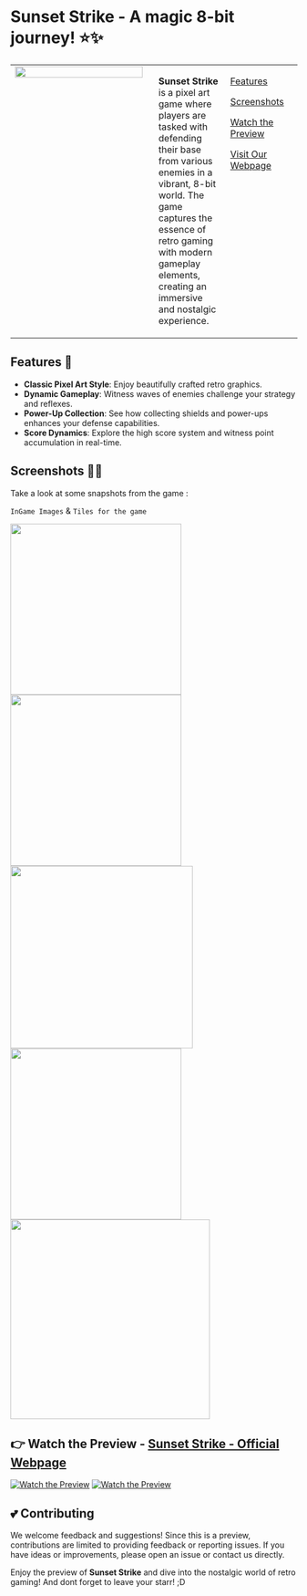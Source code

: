 # Sunset Strike - A magic 8-bit journey! ⭐✨


<table style="margin: 0 auto; width: 100%;">
  <tr>
    <!-- Image on the left -->
    <td style="width: 50%; padding-right: 20px; vertical-align: top; text-align: center;">
      <img src="https://raw.githubusercontent.com/naimyc/SunsetStrike/blob/main/Home_Screen.png" width="100%" style="max-width: 600px;" />
    </td>
    <!-- Links in the middle -->
    <!-- Text on the right -->
    <td style="width: 25%; vertical-align: top; text-align: left;">
      <p><strong>Sunset Strike</strong> is a pixel art game where players are tasked with defending their base from various enemies in a vibrant, 8-bit world. The game captures the essence of retro gaming with modern gameplay elements, creating an immersive and nostalgic experience.</p>
    </td>
    <td style="width: 40%; vertical-align: top; text-align: left;">
<!--       <p><a href="#about-the-game">About the Game</a></p> -->
      <p><a href="#features">Features</a></p>
      <p><a href="#screenshots">Screenshots</a></p>
      <p><a href="#-watch-the-preview---sunset-strike---official-webpage">Watch the Preview</a></p>
      <p><a href="https://t.ly/8naMA">Visit Our Webpage</a></p>
<!--       <p><a href="#contributing">Contributing</a></p> -->
<!--       <p><a href="#license">License</a></p> -->
    </td>
  </tr>
</table>

## Features 🐉

- **Classic Pixel Art Style**: Enjoy beautifully crafted retro graphics.
- **Dynamic Gameplay**: Witness waves of enemies challenge your strategy and reflexes.
- **Power-Up Collection**: See how collecting shields and power-ups enhances your defense capabilities.
- **Score Dynamics**: Explore the high score system and witness point accumulation in real-time.

## Screenshots 📸💥

Take a look at some snapshots from the game :

`InGame Images` & `Tiles for the game`
<div>
<!--   <img src="https://raw.githubusercontent.com/naimyc/SunsetStrike/blob/main/Home_Screen.png" width="300" /> -->
    <img src="https://raw.githubusercontent.com/naimyc/SunsetStrike/blob/main/InGame.png" width="300" />
  <img src="https://raw.githubusercontent.com/naimyc/SunsetStrike/blob/main/InGame4.png" width="300" />
</div>


  <div>
    <img src="https://raw.githubusercontent.com/naimyc/SunsetStrike/blob/main/src/img/MapTiles.png" width="320" />
<img src="https://raw.githubusercontent.com/naimyc/SunsetStrike/blob/main/src/img/MobTiles.png" width="300" />
                <img src="https://raw.githubusercontent.com/naimyc/SunsetStrike/blob/main/src/img/uiTiles.png" width="350" />
  </div>
  
## 👉 Watch the Preview - [Sunset Strike - Official Webpage](#)

[![Watch the Preview](https://raw.githubusercontent.com/naimyc/SunsetStrike/blob/main/InGameGIF.gif)](#)
[![Watch the Preview](https://raw.githubusercontent.com/naimyc/SunsetStrike/blob/main/InGameGIF2.gif)](#)

## 💕 Contributing

We welcome feedback and suggestions! 
Since this is a preview, contributions are limited to providing feedback or reporting issues.
If you have ideas or improvements, please open an issue or contact us directly.

Enjoy the preview of **Sunset Strike** and dive into the nostalgic world of retro gaming!
And dont forget to leave your starr! ;D
